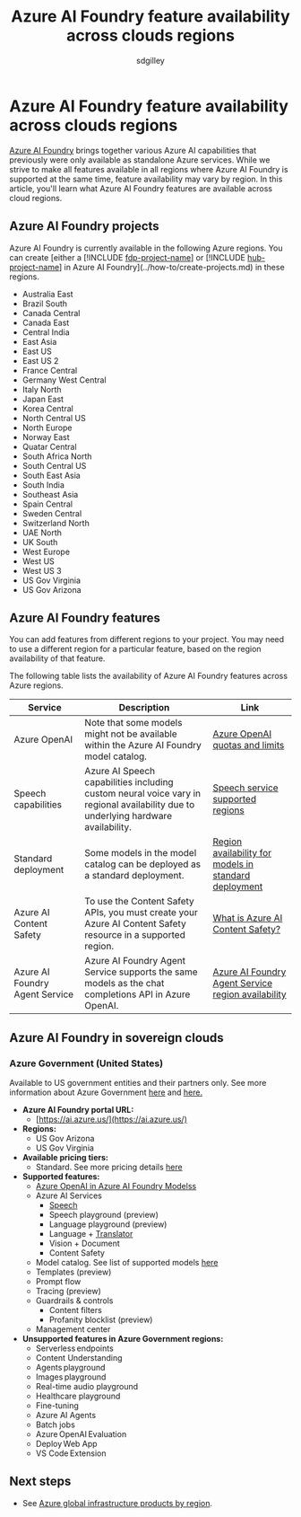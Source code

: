 ﻿---
title: Azure AI Foundry feature availability across clouds regions
titleSuffix: Azure AI Foundry
description: This article lists Azure AI Foundry feature availability across clouds regions.
ms.service: azure-ai-foundry
ms.topic: concept-article
ms.date: 10/22/2025
ms.reviewer: deeikele
ms.author: sgilley
author: sdgilley
ms.custom: references_regions, build-2024
---

# Azure AI Foundry feature availability across clouds regions

[Azure AI Foundry](https://ai.azure.com/?cid=learnDocs) brings together various Azure AI capabilities that previously were only available as standalone Azure services. While we strive to make all features available in all regions where Azure AI Foundry is supported at the same time, feature availability may vary by region. In this article, you'll learn what Azure AI Foundry features are available across cloud regions.  

## Azure AI Foundry projects

Azure AI Foundry is currently available in the following Azure regions. You can create [either a [!INCLUDE [fdp-project-name](../includes/fdp-project-name.md)] or [!INCLUDE [hub-project-name](../includes/hub-project-name.md)] in Azure AI Foundry](../how-to/create-projects.md) in these regions.

- Australia East
- Brazil South
- Canada Central
- Canada East
- Central India
- East Asia
- East US
- East US 2
- France Central
- Germany West Central
- Italy North
- Japan East
- Korea Central
- North Central US
- North Europe
- Norway East
- Quatar Central
- South Africa North
- South Central US
- South East Asia
- South India
- Southeast Asia
- Spain Central
- Sweden Central
- Switzerland North
- UAE North
- UK South
- West Europe
- West US
- West US 3
- US Gov Virginia
- US Gov Arizona

## Azure AI Foundry features
 
You can add features from different regions to your project. You may need to use a different region for a particular feature, based on the region availability of that feature.

The following table lists the availability of Azure AI Foundry features across Azure regions.

| Service                        | Description                                                                                                                                          | Link                                                                                                      |
|--------------------------------|------------------------------------------------------------------------------------------------------------------------------------------------------|-----------------------------------------------------------------------------------------------------------|
| Azure OpenAI                   | Note that some models might not be available within the Azure AI Foundry model catalog.                                                              | [Azure OpenAI quotas and limits](/azure/ai-foundry/openai/quotas-limits)
| Speech capabilities            | Azure AI Speech capabilities including custom neural voice vary in regional availability due to underlying hardware availability.                     | [Speech service supported regions](../../ai-services/speech-service/regions.md)                           |
| Standard deployment     | Some models in the model catalog can be deployed as a standard deployment.                                                      | [Region availability for models in standard deployment](../how-to/deploy-models-serverless-availability.md) |
| Azure AI Content Safety        | To use the Content Safety APIs, you must create your Azure AI Content Safety resource in a supported region.                                           | [What is Azure AI Content Safety?](../../ai-services/content-safety/overview.md#region-availability)       |
| Azure AI Foundry Agent Service         | Azure AI Foundry Agent Service supports the same models as the chat completions API in Azure OpenAI.                                                          | [Azure AI Foundry Agent Service region availability](../../ai-services/agents/concepts/model-region-support.md#azure-openai-models) |

## Azure AI Foundry in sovereign clouds

### Azure Government (United States)

Available to US government entities and their partners only. See more information about Azure Government [here](/azure/azure-government/documentation-government-welcome) and [here.](/azure/azure-government/compare-azure-government-global-azure)

- **Azure AI Foundry portal URL:**
  - [https://ai.azure.us/](https://ai.azure.us/)
- **Regions:**
  - US Gov Arizona
  - US Gov Virginia
- **Available pricing tiers:**
  - Standard. See more pricing details [here](https://azure.microsoft.com/pricing/details/ai-foundry/)
- **Supported features:**
  - [Azure OpenAI in Azure AI Foundry Modelss](../openai/azure-government.md)
  - Azure AI Services
    - [Speech](../../ai-services/speech-service/regions.md)
    - Speech playground (preview)
    - Language playground (preview)
    - Language + [Translator](../../ai-services/translator/reference/sovereign-clouds.md)
    - Vision + Document
    - Content Safety
  - Model catalog. See list of supported models [here](../../machine-learning/reference-machine-learning-cloud-parity.md)
  - Templates (preview)
  - Prompt flow
  - Tracing (preview)
  - Guardrails & controls
    - Content filters
    - Profanity blocklist (preview)
  - Management center
- **Unsupported features in Azure Government regions:**
  - Serverless endpoints  
  - Content Understanding
  - Agents playground
  - Images playground
  - Real-time audio playground
  - Healthcare playground
  - Fine-tuning 
  - Azure AI Agents
  - Batch jobs 
  - Azure OpenAI Evaluation
  - Deploy Web App
  - VS Code Extension 

## Next steps

- See [Azure global infrastructure products by region](https://azure.microsoft.com/global-infrastructure/services/).
